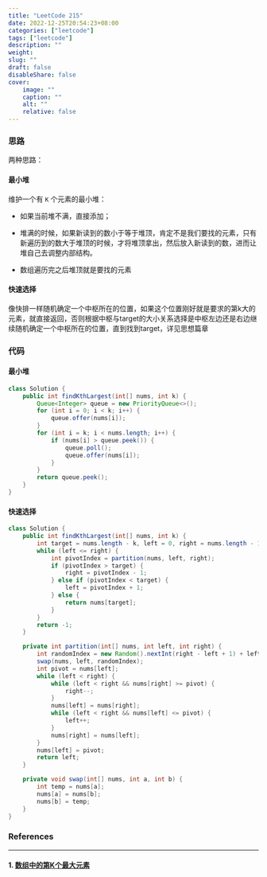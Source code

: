 ```yaml
---
title: "LeetCode 215"
date: 2022-12-25T20:54:23+08:00
categories: ["leetcode"]
tags: ["leetcode"]
description: ""
weight:
slug: ""
draft: false
disableShare: false
cover:
    image: ""
    caption: ""
    alt: ""
    relative: false
---
```


### 思路

两种思路：

#### 最小堆

维护一个有 `K` 个元素的最小堆：

- 如果当前堆不满，直接添加；

- 堆满的时候，如果新读到的数小于等于堆顶，肯定不是我们要找的元素，只有新遍历到的数大于堆顶的时候，才将堆顶拿出，然后放入新读到的数，进而让堆自己去调整内部结构。
- 数组遍历完之后堆顶就是要找的元素

#### 快速选择

像快排一样随机确定一个中枢所在的位置，如果这个位置刚好就是要求的第k大的元素，就直接返回，否则根据中枢与target的大小关系选择是中枢左边还是右边继续随机确定一个中枢所在的位置，直到找到target，详见思想篇章

### 代码

#### 最小堆

```java
class Solution {
    public int findKthLargest(int[] nums, int k) {
        Queue<Integer> queue = new PriorityQueue<>();
        for (int i = 0; i < k; i++) {
            queue.offer(nums[i]);
        }
        for (int i = k; i < nums.length; i++) {
            if (nums[i] > queue.peek()) {
                queue.poll();
                queue.offer(nums[i]);
            }
        }
        return queue.peek();
    }
}
```

#### 快速选择

```java
class Solution {
    public int findKthLargest(int[] nums, int k) {
        int target = nums.length - k, left = 0, right = nums.length - 1;
        while (left <= right) {
            int pivotIndex = partition(nums, left, right);
            if (pivotIndex > target) {
                right = pivotIndex - 1;
            } else if (pivotIndex < target) {
                left = pivotIndex + 1;
            } else {
                return nums[target];
            }
        }
        return -1;
    }

    private int partition(int[] nums, int left, int right) {
        int randomIndex = new Random().nextInt(right - left + 1) + left;
        swap(nums, left, randomIndex);
        int pivot = nums[left];
        while (left < right) {
            while (left < right && nums[right] >= pivot) {
                right--;
            }
            nums[left] = nums[right];
            while (left < right && nums[left] <= pivot) {
                left++;
            }
            nums[right] = nums[left];
        }
        nums[left] = pivot;
        return left;
    }

    private void swap(int[] nums, int a, int b) {
        int temp = nums[a];
        nums[a] = nums[b];
        nums[b] = temp;
    }
}
```

### References

---

#### 1. [数组中的第K个最大元素](https://leetcode.cn/problems/kth-largest-element-in-an-array/solutions/)
